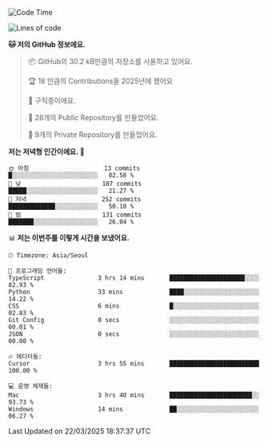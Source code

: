   <!--START_SECTION:waka-->
![Code Time](http://img.shields.io/badge/Code%20Time-1%2C027%20hrs%202%20mins-blue)

![Lines of code](https://img.shields.io/badge/%EC%A0%80%EB%8A%94%20%EC%97%AC%ED%83%9C%EA%B9%8C%EC%A7%80%20-794.9%20thousand%20%EC%A4%84%EC%9D%98%20%EC%BD%94%EB%93%9C%EB%A5%BC%20%EC%9E%91%EC%84%B1%ED%96%88%EC%96%B4%EC%9A%94.-blue)

**🐱 저의 GitHub 정보에요.** 

> 📦 GitHub의 30.2 kB만큼의 저장소를 사용하고 있어요. 
 > 
> 🏆 18 만큼의 Contributions을 2025년에 했어요
 > 
> 💼 구직중이에요.
 > 
> 📜 28개의 Public Repository를 만들었어요. 
 > 
> 🔑 9개의 Private Repository를 만들었어요. 
 > 
**저는 저녁형 인간이에요. 🦉** 

```text
🌞 아침                     13 commits          █░░░░░░░░░░░░░░░░░░░░░░░░   02.58 % 
🌆 낮　                     107 commits         █████░░░░░░░░░░░░░░░░░░░░   21.27 % 
🌃 저녁                     252 commits         █████████████░░░░░░░░░░░░   50.10 % 
🌙 밤　                     131 commits         ███████░░░░░░░░░░░░░░░░░░   26.04 % 
```


📊 **저는 이번주를 이렇게 시간을 보냈어요.** 

```text
🕑︎ Timezone: Asia/Seoul

💬 프로그래밍 언어들: 
TypeScript               3 hrs 14 mins       █████████████████████░░░░   82.93 % 
Python                   33 mins             ████░░░░░░░░░░░░░░░░░░░░░   14.22 % 
CSS                      6 mins              █░░░░░░░░░░░░░░░░░░░░░░░░   02.83 % 
Git Config               0 secs              ░░░░░░░░░░░░░░░░░░░░░░░░░   00.01 % 
JSON                     0 secs              ░░░░░░░░░░░░░░░░░░░░░░░░░   00.00 % 

🔥 에디터들: 
Cursor                   3 hrs 55 mins       █████████████████████████   100.00 % 

💻 운영 체제들: 
Mac                      3 hrs 40 mins       ███████████████████████░░   93.73 % 
Windows                  14 mins             ██░░░░░░░░░░░░░░░░░░░░░░░   06.27 % 
```


 Last Updated on 22/03/2025 18:37:37 UTC
<!--END_SECTION:waka-->
